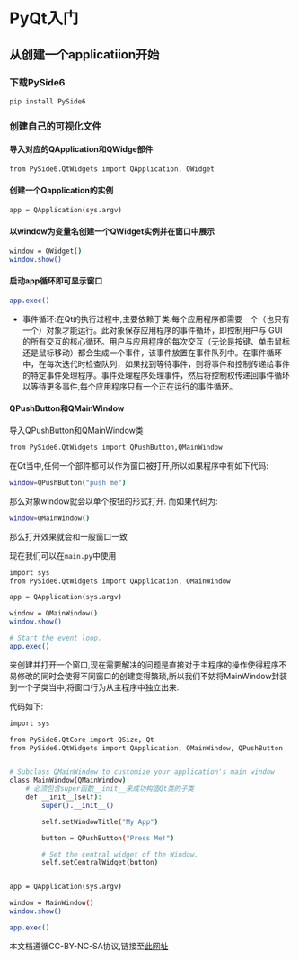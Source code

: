 # PyQt入门

## 从创建一个applicatiion开始

### 下载PySide6

```bash 
pip install PySide6
```

### 创建自己的可视化文件

#### 导入对应的QApplication和QWidge部件
```bash
from PySide6.QtWidgets import QApplication, QWidget
```

#### 创建一个Qapplication的实例
```bash
app = QApplication(sys.argv)
```

#### 以window为变量名创建一个QWidget实例并在窗口中展示
```bash
window = QWidget()
window.show()
```

#### 启动app循环即可显示窗口
```bash
app.exec()
```
 - 事件循环:在Qt的执行过程中,主要依赖于类.每个应用程序都需要一个（也只有一个）对象才能运行。此对象保存应用程序的事件循环，即控制用户与 GUI 的所有交互的核心循环。用户与应用程序的每次交互（无论是按键、单击鼠标还是鼠标移动）都会生成一个事件，该事件放置在事件队列中。在事件循环中，在每次迭代时检查队列，如果找到等待事件，则将事件和控制传递给事件的特定事件处理程序。事件处理程序处理事件，然后将控制权传递回事件循环以等待更多事件,每个应用程序只有一个正在运行的事件循环。

#### QPushButton和QMainWindow

导入QPushButton和QMainWindow类

```bash
from PySide6.QtWidgets import QPushButton,QMainWindow
```
在Qt当中,任何一个部件都可以作为窗口被打开,所以如果程序中有如下代码:
```bash
window=QPushButton("push me")
```
那么对象window就会以单个按钮的形式打开.
而如果代码为:
```bash
window=QMainWindow()
```
那么打开效果就会和一般窗口一致

现在我们可以在```main.py```中使用
```bash
import sys
from PySide6.QtWidgets import QApplication, QMainWindow

app = QApplication(sys.argv)

window = QMainWindow()
window.show()

# Start the event loop.
app.exec()
```

来创建并打开一个窗口,现在需要解决的问题是直接对于主程序的操作使得程序不易修改的同时会使得不同窗口的创建变得繁琐,所以我们不妨将MainWindow封装到一个子类当中,将窗口行为从主程序中独立出来.

代码如下:
```bash
import sys

from PySide6.QtCore import QSize, Qt
from PySide6.QtWidgets import QApplication, QMainWindow, QPushButton


# Subclass QMainWindow to customize your application's main window
class MainWindow(QMainWindow):
    # 必须包含super函数__init__来成功构造Qt类的子类
    def __init__(self):
        super().__init__()

        self.setWindowTitle("My App")

        button = QPushButton("Press Me!")

        # Set the central widget of the Window.
        self.setCentralWidget(button)


app = QApplication(sys.argv)

window = MainWindow()
window.show()

app.exec()
```









本文档遵循CC-BY-NC-SA协议,链接至[此网址](https://www.pythonguis.com/tutorials/pyside6-creating-your-first-window/)